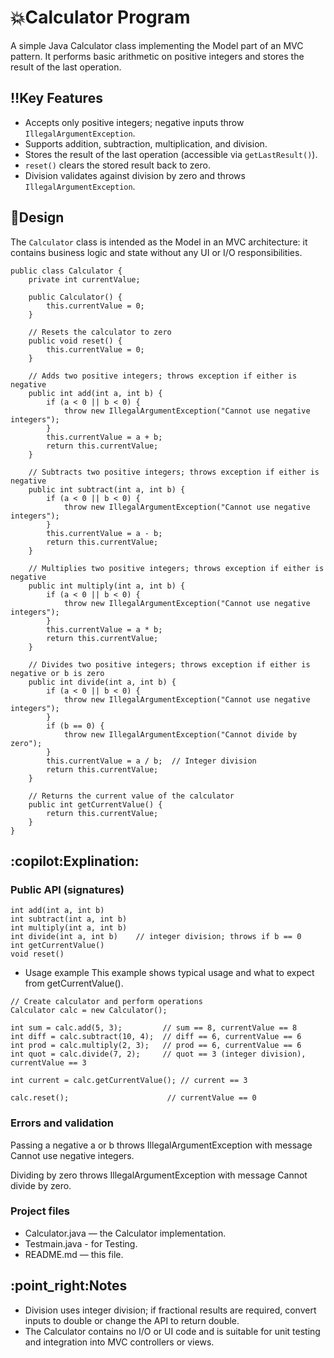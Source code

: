 # :boom:Calculator Program

A simple Java Calculator class implementing the Model part of an MVC pattern. It performs basic arithmetic on positive integers and stores the result of the last operation.

## :bangbang:Key Features

- Accepts only positive integers; negative inputs throw `IllegalArgumentException`.
- Supports addition, subtraction, multiplication, and division.
- Stores the result of the last operation (accessible via `getLastResult()`).
- `reset()` clears the stored result back to zero.
- Division validates against division by zero and throws `IllegalArgumentException`.

## :balloon:Design

The `Calculator` class is intended as the Model in an MVC architecture: it contains business logic and state without any UI or I/O responsibilities.

```
public class Calculator {
    private int currentValue;

    public Calculator() {
        this.currentValue = 0;
    }

    // Resets the calculator to zero
    public void reset() {
        this.currentValue = 0;
    }

    // Adds two positive integers; throws exception if either is negative
    public int add(int a, int b) {
        if (a < 0 || b < 0) {
            throw new IllegalArgumentException("Cannot use negative integers");
        }
        this.currentValue = a + b;
        return this.currentValue;
    }

    // Subtracts two positive integers; throws exception if either is negative
    public int subtract(int a, int b) {
        if (a < 0 || b < 0) {
            throw new IllegalArgumentException("Cannot use negative integers");
        }
        this.currentValue = a - b;
        return this.currentValue;
    }

    // Multiplies two positive integers; throws exception if either is negative
    public int multiply(int a, int b) {
        if (a < 0 || b < 0) {
            throw new IllegalArgumentException("Cannot use negative integers");
        }
        this.currentValue = a * b;
        return this.currentValue;
    }

    // Divides two positive integers; throws exception if either is negative or b is zero
    public int divide(int a, int b) {
        if (a < 0 || b < 0) {
            throw new IllegalArgumentException("Cannot use negative integers");
        }
        if (b == 0) {
            throw new IllegalArgumentException("Cannot divide by zero");
        }
        this.currentValue = a / b;  // Integer division
        return this.currentValue;
    }

    // Returns the current value of the calculator
    public int getCurrentValue() {
        return this.currentValue;
    }
}

```

## :copilot:Explination:

### Public API (signatures)

```
int add(int a, int b)
int subtract(int a, int b)
int multiply(int a, int b)
int divide(int a, int b)    // integer division; throws if b == 0
int getCurrentValue()
void reset()

```

- Usage example
  This example shows typical usage and what to expect from getCurrentValue().

```
// Create calculator and perform operations
Calculator calc = new Calculator();

int sum = calc.add(5, 3);         // sum == 8, currentValue == 8
int diff = calc.subtract(10, 4);  // diff == 6, currentValue == 6
int prod = calc.multiply(2, 3);   // prod == 6, currentValue == 6
int quot = calc.divide(7, 2);     // quot == 3 (integer division), currentValue == 3

int current = calc.getCurrentValue(); // current == 3

calc.reset();                      // currentValue == 0

```

### Errors and validation

Passing a negative a or b throws IllegalArgumentException with message Cannot use negative integers.

Dividing by zero throws IllegalArgumentException with message Cannot divide by zero.

### Project files

* Calculator.java — the Calculator implementation.
* Testmain.java - for Testing.
* README.md — this file.

## :point\_right:Notes

* Division uses integer division; if fractional results are required, convert inputs to double or change the API to return double.
* The Calculator contains no I/O or UI code and is suitable for unit testing and integration into MVC controllers or views.
